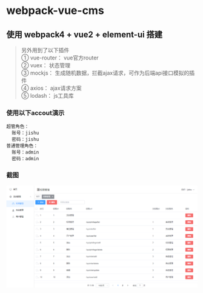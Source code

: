 # webpack-vue-cms
## 使用 webpack4 + vue2 + element-ui 搭建

> 另外用到了以下插件<br>
> ① vue-router： vue官方router<Br>
> ② vuex： 状态管理<Br>
> ③ mockjs： 生成随机数据，拦截ajax请求，可作为后端api接口模拟的插件<Br>
> ④ axios： ajax请求方案<Br>
> ⑤ lodash： js工具库

### 使用以下accout演示
``` bash
超管角色：
  账号：jishu
  密码：jishu
普通管理角色：
  账号：admin
  密码：admin
```
### 截图
<img src="https://github.com/xiaoPxie/webpack-vue-cms/blob/master/%E7%A4%BA%E4%BE%8B/%E7%A4%BA%E4%BE%8B.png" alt="界面截图"/>
